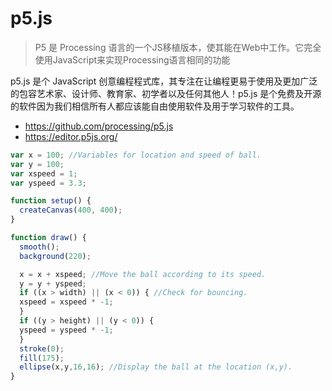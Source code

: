 # p5.js

  > P5 是 Processing 语言的一个JS移植版本，使其能在Web中工作。它完全使用JavaScript来实现Processing语言相同的功能

p5.js 是个 JavaScript 创意编程程式库，其专注在让编程更易于使用及更加广泛的包容艺术家、设计师、教育家、初学者以及任何其他人！p5.js 是个免费及开源的软件因为我们相信所有人都应该能自由使用软件及用于学习软件的工具。

- https://github.com/processing/p5.js
- https://editor.p5js.org/

```js
var x = 100; //Variables for location and speed of ball.
var y = 100;
var xspeed = 1;
var yspeed = 3.3;

function setup() {
  createCanvas(400, 400);
}

function draw() {
  smooth();
  background(220);

  x = x + xspeed; //Move the ball according to its speed.
  y = y + yspeed;
  if ((x > width) || (x < 0)) { //Check for bouncing.
  xspeed = xspeed * -1;
  }
  if ((y > height) || (y < 0)) {
  yspeed = yspeed * -1;
  }
  stroke(0);
  fill(175);
  ellipse(x,y,16,16); //Display the ball at the location (x,y).
}
```
